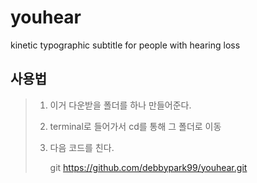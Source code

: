 # youhear
kinetic typographic subtitle for people with hearing loss

## 사용법
> 1. 이거 다운받을 폴더를 하나 만들어준다.
> 2. terminal로 들어가서 cd를 통해 그 폴더로 이동
> 3. 다음 코드를 친다.
>   
>    git https://github.com/debbypark99/youhear.git
>   
